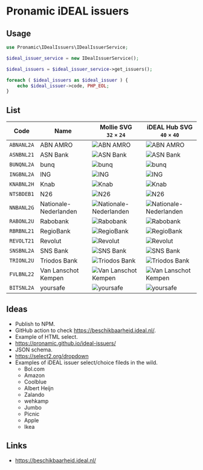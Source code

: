 # Pronamic iDEAL issuers

## Usage

```php
use Pronamic\IDealIssuers\IDealIssuerService;

$ideal_issuer_service = new IDealIssuerService();

$ideal_issuers = $ideal_issuer_service->get_issuers();

foreach ( $ideal_issuers as $ideal_issuer ) {
	echo $ideal_issuer->code, PHP_EOL;
}
```

## List

| Code | Name | Mollie SVG<br>`32` `×` `24` | iDEAL Hub SVG<br>`40` `×` `40` |
| ---- | ---- | --------------------------- | ------------------------------ |
| `ABNANL2A` | ABN AMRO | ![ABN AMRO](https://raw.github.com/pronamic/wp-pay-logos/main/dist/ideal-issuers/abn-amro/ideal-issuer-abn-amro-mollie-32x24.svg) | ![ABN AMRO](https://raw.github.com/pronamic/wp-pay-logos/main/dist/ideal-issuers/abn-amro/ideal-issuer-abn-amro-ideal-hub-40x40.svg) |
| `ASNBNL21` | ASN Bank | ![ASN Bank](https://raw.github.com/pronamic/wp-pay-logos/main/dist/ideal-issuers/asn-bank/ideal-issuer-asn-bank-mollie-32x24.svg) | ![ASN Bank](https://raw.github.com/pronamic/wp-pay-logos/main/dist/ideal-issuers/asn-bank/ideal-issuer-asn-bank-ideal-hub-40x40.svg) |
| `BUNQNL2A` | bunq | ![bunq](https://raw.github.com/pronamic/wp-pay-logos/main/dist/ideal-issuers/bunq/ideal-issuer-bunq-mollie-32x24.svg) | ![bunq](https://raw.github.com/pronamic/wp-pay-logos/main/dist/ideal-issuers/bunq/ideal-issuer-bunq-ideal-hub-40x40.svg) |
| `INGBNL2A` | ING | ![ING](https://raw.github.com/pronamic/wp-pay-logos/main/dist/ideal-issuers/ing/ideal-issuer-ing-mollie-32x24.svg) | ![ING](https://raw.github.com/pronamic/wp-pay-logos/main/dist/ideal-issuers/ing/ideal-issuer-ing-ideal-hub-40x40.svg) |
| `KNABNL2H` | Knab | ![Knab](https://raw.github.com/pronamic/wp-pay-logos/main/dist/ideal-issuers/knab/ideal-issuer-knab-mollie-32x24.svg) | ![Knab](https://raw.github.com/pronamic/wp-pay-logos/main/dist/ideal-issuers/knab/ideal-issuer-knab-ideal-hub-40x40.svg) |
| `NTSBDEB1` | N26 | ![N26](https://raw.github.com/pronamic/wp-pay-logos/main/dist/ideal-issuers/n26/ideal-issuer-n26-mollie-32x24.svg) | ![N26](https://raw.github.com/pronamic/wp-pay-logos/main/dist/ideal-issuers/n26/ideal-issuer-n26-ideal-hub-40x40.svg) |
| `NNBANL2G` | Nationale-Nederlanden | ![Nationale-Nederlanden](https://raw.github.com/pronamic/wp-pay-logos/main/dist/ideal-issuers/nn/ideal-issuer-nn-mollie-32x24.svg) | ![Nationale-Nederlanden](https://raw.github.com/pronamic/wp-pay-logos/main/dist/ideal-issuers/nn/ideal-issuer-nn-ideal-hub-40x40.svg) |
| `RABONL2U` | Rabobank | ![Rabobank](https://raw.github.com/pronamic/wp-pay-logos/main/dist/ideal-issuers/rabobank/ideal-issuer-rabobank-mollie-32x24.svg) | ![Rabobank](https://raw.github.com/pronamic/wp-pay-logos/main/dist/ideal-issuers/rabobank/ideal-issuer-rabobank-ideal-hub-40x40.svg) |
| `RBRBNL21` | RegioBank | ![RegioBank](https://raw.github.com/pronamic/wp-pay-logos/main/dist/ideal-issuers/regiobank/ideal-issuer-regiobank-mollie-32x24.svg) | ![RegioBank](https://raw.github.com/pronamic/wp-pay-logos/main/dist/ideal-issuers/regiobank/ideal-issuer-regiobank-ideal-hub-40x40.svg) |
| `REVOLT21` | Revolut | ![Revolut](https://raw.github.com/pronamic/wp-pay-logos/main/dist/ideal-issuers/revolut/ideal-issuer-revolut-mollie-32x24.svg) | ![Revolut](https://raw.github.com/pronamic/wp-pay-logos/main/dist/ideal-issuers/revolut/ideal-issuer-revolut-ideal-hub-40x40.svg) |
| `SNSBNL2A` | SNS Bank | ![SNS Bank](https://raw.github.com/pronamic/wp-pay-logos/main/dist/ideal-issuers/sns/ideal-issuer-sns-mollie-32x24.svg) | ![SNS Bank](https://raw.github.com/pronamic/wp-pay-logos/main/dist/ideal-issuers/sns/ideal-issuer-sns-ideal-hub-40x40.svg) |
| `TRIONL2U` | Triodos Bank | ![Triodos Bank](https://raw.github.com/pronamic/wp-pay-logos/main/dist/ideal-issuers/triodos-bank/ideal-issuer-triodos-bank-mollie-32x24.svg) | ![Triodos Bank](https://raw.github.com/pronamic/wp-pay-logos/main/dist/ideal-issuers/triodos-bank/ideal-issuer-triodos-bank-ideal-hub-40x40.svg) |
| `FVLBNL22` | Van Lanschot Kempen | ![Van Lanschot Kempen](https://raw.github.com/pronamic/wp-pay-logos/main/dist/ideal-issuers/van-lanschot/ideal-issuer-van-lanschot-mollie-32x24.svg) | ![Van Lanschot Kempen](https://raw.github.com/pronamic/wp-pay-logos/main/dist/ideal-issuers/van-lanschot/ideal-issuer-van-lanschot-ideal-hub-40x40.svg) |
| `BITSNL2A` | yoursafe | ![yoursafe](https://raw.github.com/pronamic/wp-pay-logos/main/dist/ideal-issuers/yoursafe/ideal-issuer-yoursafe-mollie-32x24.svg) | ![yoursafe](https://raw.github.com/pronamic/wp-pay-logos/main/dist/ideal-issuers/yoursafe/ideal-issuer-yoursafe-ideal-hub-40x40.svg) |

## Ideas

- Publish to NPM.
- GitHub action to check https://beschikbaarheid.ideal.nl/.
- Example of HTML select.
- https://pronamic.github.io/ideal-issuers/
- JSON schema.
- https://select2.org/dropdown
- Examples of iDEAL issuer select/choice fileds in the wild.
	- Bol.com
	- Amazon
	- Coolblue
	- Albert Heijn
	- Zalando
	- wehkamp
	- Jumbo
	- Picnic
	- Apple
	- Ikea

## Links

- https://beschikbaarheid.ideal.nl/
